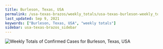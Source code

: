 ```yaml
---
title: Burleson, Texas, USA
permalink: /usa-texas-brazos/weekly_totals/usa-texas-burleson-weekly_totals.html
last_updated: Sep 9, 2021
keywords: ["Burleson, Texas, USA", "weekly totals"]
sidebar: usa-texas-brazos_sidebar
---
```


![Weekly Totals of Confirmed Cases for Burleson, Texas, USA](/covid_tracker/images/graphs/usa-texas-burleson-weekly_totals_graph.png)
